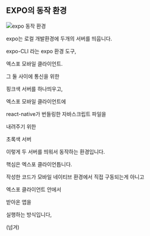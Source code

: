 ## EXPO의 동작 환경

![expo 동작 환경](https://lh3.googleusercontent.com/uI0fYPxqo0urSM60u_FbYdGwJmSspF5odKhn-RQAQufCtbJG5j9aFxuPqJ_6SXcFgCfBl2IfWVw)



  

expo는  로컬  개발환경에  두개의  서버를  띄웁니다.

expo-CLI 라는 expo 환경  도구,

엑스포  모바일  클라이언트.

그  둘  사이에  통신을  위한

핑크색  서버를  하나띄우고,

  

엑스포  모바일  클라이언트에

react-native가  번들링한  자바스크립트  파일을

내려주기  위한

초록색  서버

  

이렇게  두  서버를  띄워서  동작하는  환경입니다.

  

핵심은  엑스포  클라이언틉니다.

작성한  코드가  모바일  네이티브  환경에서  직접  구동되는게  아니고

엑스포  클라이언트  안에서

받아온  앱을

실행하는  방식입니다,

(넘겨)
<!--stackedit_data:
eyJoaXN0b3J5IjpbLTEzODYwNzUyNjYsLTE0MDc3NzM2NjQsLT
E2ODA4MjU2OTFdfQ==
-->
